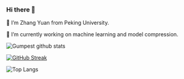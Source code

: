 ### Hi there 👋

🔭 I’m Zhang Yuan from Peking University.

🌱 I’m currently working on machine learning and model compression.

<!--
**Gumpest/Gumpest** is a ✨ _special_ ✨ repository because its `README.md` (this file) appears on your GitHub profile.

Here are some ideas to get you started:

🔭 I’m currently working on machine learning and model compression.
- 🌱 I’m currently learning ...
- 👯 I’m looking to collaborate on ...
- 🤔 I’m looking for help with ...
- 💬 Ask me about ...
- 📫 How to reach me: ...
- 😄 Pronouns: ...
- ⚡ Fun fact: ...
-->
![Gumpest github stats](https://github-readme-stats.vercel.app/api?username=Gumpest&show_icons=true&theme=prussian&count_private=true)

[![GitHub Streak](http://github-readme-streak-stats.herokuapp.com?user=Gumpest&theme=dark&hide_border=true&date_format=M%20j%5B%2C%20Y%5D)](https://git.io/streak-stats)

![Top Langs](https://github-readme-stats.vercel.app/api/top-langs/?username=Gumpest&layout=compact)
